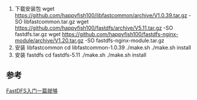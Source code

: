 1. 下载安装包
	wget https://github.com/happyfish100/libfastcommon/archive/V1.0.39.tar.gz -SO libfastcommon.tar.gz
	wget https://github.com/happyfish100/fastdfs/archive/V5.11.tar.gz -SO fastdfs.tar.gz
	wget https://github.com/happyfish100/fastdfs-nginx-module/archive/V1.20.tar.gz -SO fastdfs-nginx-module.tar.gz
2. 安装 libfastcommon
cd libfastcommon-1.0.39
./make.sh
./make.sh install 
3. 安装 fastdfs
cd fastdfs-5.11
./make.sh
./make.sh install


## 参考
[FastDFS入门一篇就够](https://segmentfault.com/a/1190000018251300?utm_source=tag-newest)